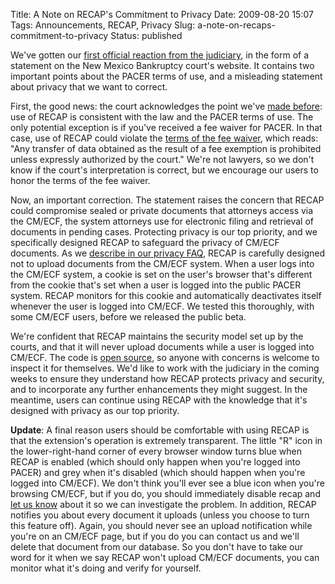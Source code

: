 Title: A Note on RECAP's Commitment to Privacy
Date: 2009-08-20 15:07
Tags: Announcements, RECAP, Privacy
Slug: a-note-on-recaps-commitment-to-privacy
Status: published

We've gotten our [first official reaction from the
judiciary](http://www.nmcourt.fed.us/usbc/node/301), in the form of a
statement on the New Mexico Bankruptcy court's website. It contains two
important points about the PACER terms of use, and a misleading
statement about privacy that we want to correct.

First, the good news: the court acknowledges the point we've [made
before]({filename}/pages/recap/faq.md#public-records): use of RECAP is
consistent with the law and the PACER terms of use. The only potential
exception is if you've received a fee waiver for PACER. In that case,
use of RECAP could violate the [terms of the fee
waiver](http://pacer.uscourts.gov/documents/epa_feesched.pdf), which
reads: "Any transfer of data obtained as the result of a fee exemption
is prohibited unless expressly authorized by the court." We're not
lawyers, so we don't know if the court's interpretation is correct, but
we encourage our users to honor the terms of the fee waiver.

Now, an important correction. The statement raises the concern that
RECAP could compromise sealed or private documents that attorneys access
via the CM/ECF, the system attorneys use for electronic filing and
retrieval of documents in pending cases. Protecting privacy is our top
priority, and we specifically designed RECAP to safeguard the privacy of
CM/ECF documents. As we [describe
in our privacy FAQ]({filename}/pages/recap/faq.md#does-recap-upload-files-if-i-am-an-attorney-using-ecf),
RECAP is carefully designed not to upload documents from the CM/ECF
system. When a user logs into the CM/ECF system, a cookie is set on the
user's browser that's different from the cookie that's set when a user
is logged into the public PACER system. RECAP monitors for this cookie
and automatically deactivates itself whenever the user is logged into
CM/ECF. We tested this thoroughly, with some CM/ECF users, before we
released the public beta.

We're confident that RECAP maintains the security model set up by the
courts, and that it will never upload documents while a user is logged
into CM/ECF. The code is [open
source]({filename}/pages/recap/faq.md#is-recap-free-software), so anyone with
concerns is welcome to inspect it for themselves. We'd like to work with
the judiciary in the coming weeks to ensure they understand how RECAP
protects privacy and security, and to incorporate any further
enhancements they might suggest. In the meantime, users can continue
using RECAP with the knowledge that it's designed with privacy as our
top priority.

**Update**: A final reason users should be comfortable with using RECAP
is that the extension's operation is extremely transparent. The little
"R" icon in the lower-right-hand corner of every browser window turns
blue when RECAP is enabled (which should only happen when you're logged
into PACER) and grey when it's disabled (which should happen when you're
logged into CM/ECF). We don't think you'll ever see a blue icon when
you're browsing CM/ECF, but if you do, you should immediately disable
recap and [let us know]({filename}/pages/contact.md) about it so we can
investigate the problem. In addition, RECAP notifies you about every
document it uploads (unless you choose to turn this feature off). Again,
you should never see an upload notification while you're on an CM/ECF
page, but if you do you can contact us and we'll delete that document
from our database. So you don't have to take our word for it when we say
RECAP won't upload CM/ECF documents, you can monitor what it's doing and
verify for yourself.
